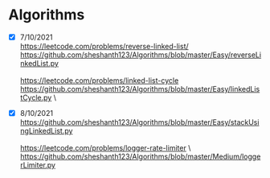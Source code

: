 # Algorithms
- [x] 7/10/2021 \
https://leetcode.com/problems/reverse-linked-list/ \
https://github.com/sheshanth123/Algorithms/blob/master/Easy/reverseLinkedList.py \
\
https://leetcode.com/problems/linked-list-cycle \
https://github.com/sheshanth123/Algorithms/blob/master/Easy/linkedListCycle.py \

- [x] 8/10/2021 \
https://github.com/sheshanth123/Algorithms/blob/master/Easy/stackUsingLinkedList.py \
\
https://leetcode.com/problems/logger-rate-limiter \ 
https://github.com/sheshanth123/Algorithms/blob/master/Medium/loggerLimiter.py
